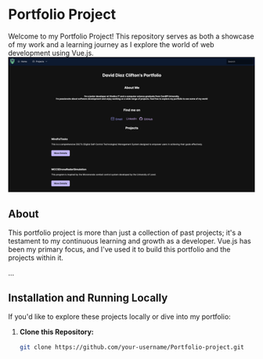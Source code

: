 # Portfolio Project

Welcome to my Portfolio Project! This repository serves as both a showcase of my work and a learning journey as I explore the world of web development using Vue.js.
![Portfolio Home Page](Screenshots/PortfolioHomePage.png)


## About

This portfolio project is more than just a collection of past projects; it's a testament to my continuous learning and growth as a developer. Vue.js has been my primary focus, and I've used it to build this portfolio and the projects within it.

...

## Installation and Running Locally

If you'd like to explore these projects locally or dive into my portfolio:

1. **Clone this Repository:**
   ```bash
   git clone https://github.com/your-username/Portfolio-project.git
